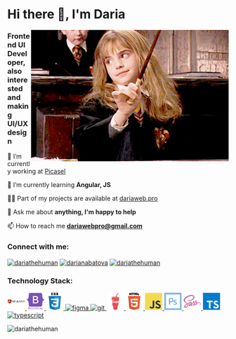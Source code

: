 <h1>Hi there 👋, I'm Daria</h1>

<img align="right" alt="GIF" src="https://raw.githubusercontent.com/dariathehuman/dariathehuman/master/Hermione.gif" width="450" />

<h3>Frontend UI Developer, also interested and making UI/UX design</h3>


🔭 I’m currently working at [Picasel](https://picasel.agency/)

🌱 I’m currently learning **Angular, JS**

👨‍💻 Part of my projects are available at [dariaweb.pro](https://dariaweb.pro)

💬 Ask me about **anything, I'm happy to help**

📫 How to reach me **dariawebpro@gmail.com**

<h3 align="left">Connect with me:</h3>
<p align="left">
<a href="https://twitter.com/dariathehuman" target="blank"><img align="center" src="https://cdn.jsdelivr.net/npm/simple-icons@3.0.1/icons/twitter.svg" alt="dariathehuman" height="30" width="40" /></a>
<a href="https://linkedin.com/in/darianabatova" target="blank"><img align="center" src="https://cdn.jsdelivr.net/npm/simple-icons@3.0.1/icons/linkedin.svg" alt="darianabatova" height="30" width="40" /></a>
<a href="https://www.behance.net/dariathehuman" target="blank"><img align="center" src="https://cdn.jsdelivr.net/npm/simple-icons@3.0.1/icons/behance.svg" alt="dariathehuman" height="30" width="40" /></a>
</p>

<h3 align="left">Technology Stack:</h3>
<p align="left"> 
<a href="https://angular.io" target="_blank"> <img src="https://raw.githubusercontent.com/devicons/devicon/master/icons/angularjs/angularjs-original-wordmark.svg" alt="angularjs" width="40" height="40"/> </a> 
<a href="https://getbootstrap.com" target="_blank"> <img src="https://raw.githubusercontent.com/devicons/devicon/master/icons/bootstrap/bootstrap-plain-wordmark.svg" alt="bootstrap" width="40" height="40"/> </a> 
<a href="https://www.w3schools.com/css/" target="_blank"> <img src="https://raw.githubusercontent.com/devicons/devicon/master/icons/css3/css3-original-wordmark.svg" alt="css3" width="40" height="40"/> </a> <a href="https://www.figma.com/" target="_blank"> <img src="https://www.vectorlogo.zone/logos/figma/figma-icon.svg" alt="figma" width="40" height="40"/> </a> <a href="https://git-scm.com/" target="_blank"> <img src="https://www.vectorlogo.zone/logos/git-scm/git-scm-icon.svg" alt="git" width="40" height="40"/> </a> <a href="https://gulpjs.com" target="_blank"> <img src="https://raw.githubusercontent.com/devicons/devicon/master/icons/gulp/gulp-plain.svg" alt="gulp" width="40" height="40"/> </a> <a href="https://www.w3.org/html/" target="_blank"> <img src="https://raw.githubusercontent.com/devicons/devicon/master/icons/html5/html5-original-wordmark.svg" alt="html5" width="40" height="40"/> </a> <a href="https://developer.mozilla.org/en-US/docs/Web/JavaScript" target="_blank"> <img src="https://raw.githubusercontent.com/devicons/devicon/master/icons/javascript/javascript-original.svg" alt="javascript" width="40" height="40"/> </a> <a href="https://www.photoshop.com/en" target="_blank"> <img src="https://raw.githubusercontent.com/devicons/devicon/master/icons/photoshop/photoshop-line.svg" alt="photoshop" width="40" height="40"/> </a> <a href="https://sass-lang.com" target="_blank"> <img src="https://raw.githubusercontent.com/devicons/devicon/master/icons/sass/sass-original.svg" alt="sass" width="40" height="40"/> </a> <a href="https://www.typescriptlang.org/" target="_blank"> <img src="https://raw.githubusercontent.com/devicons/devicon/master/icons/typescript/typescript-original.svg" alt="typescript" width="40" height="40"/> </a> <a href="https://jestjs.io/" target="_blank"> <img src="https://avatars.githubusercontent.com/u/24323592?v=4" alt="typescript" width="40" height="40"/> </a> </p>

<p><img align="left" src="https://github-readme-stats.vercel.app/api/top-langs?username=dariathehuman&show_icons=true&locale=en&layout=compact" alt="dariathehuman" /></p>
